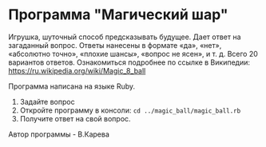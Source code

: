 # Программа "Магический шар" 
Игрушка, шуточный способ предсказывать будущее. Дает ответ на загаданный вопрос. Ответы нанесены в формате «да», «нет», «абсолютно точно», «плохие шансы», «вопрос не ясен», и т. д. Всего 20 вариантов ответов. Ознакомиться подробнее по ссылке в Википедии: https://ru.wikipedia.org/wiki/Magic_8_ball

Программа написана на языке Ruby.

1. Задайте вопрос 
2. Откройте программу в консоли:
`cd ../magic_ball/magic_ball.rb`
3. Получите ответ на свой вопрос.

Автор программы - В.Карева
